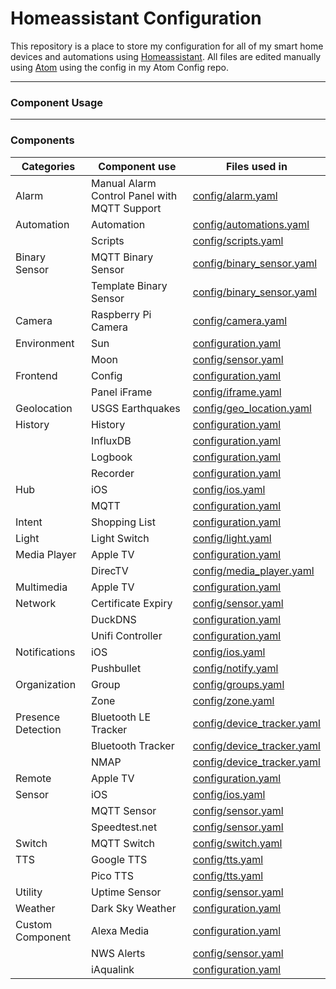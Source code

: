 # Homeassistant Configuration
This repository is a place to store my configuration for all of my smart home devices and automations using [Homeassistant][l-ha]. All files are edited manually using [Atom][l-atom] using the config in my Atom Config repo.

---

### Component Usage

---

### Components
|Categories|Component use|Files used in|
|----------|-------------|-------------|
|Alarm|Manual Alarm Control Panel with MQTT Support|[config/alarm.yaml](config/alarm.yaml)|
|Automation|Automation|[config/automations.yaml](config/automations.yaml)|
||Scripts|[config/scripts.yaml](config/scripts.yaml)|
|Binary Sensor|MQTT Binary Sensor|[config/binary_sensor.yaml](config/binary_sensor.yaml)|
||Template Binary Sensor|[config/binary_sensor.yaml](config/binary_sensor.yaml)|
|Camera|Raspberry Pi Camera|[config/camera.yaml](config/camera.yaml)
|Environment|Sun|[configuration.yaml](configuration.yaml)|
||Moon|[config/sensor.yaml](config/sensor.yaml)|
|Frontend|Config|[configuration.yaml](configuration.yaml)|
||Panel iFrame| [config/iframe.yaml](config/iframe.yaml)|
|Geolocation|USGS Earthquakes|[config/geo_location.yaml](config/geo_location.yaml)|
|History|History|[configuration.yaml](configuration.yaml)|
||InfluxDB|[configuration.yaml](configuration.yaml)|
||Logbook|[configuration.yaml](configuration.yaml)|
||Recorder|[configuration.yaml](configuration.yaml)|
|Hub|iOS|[config/ios.yaml](config/ios.yaml)|
||MQTT|[configuration.yaml](configuration.yaml)|
|Intent|Shopping List|[configuration.yaml](configuration.yaml)|
|Light|Light Switch| [config/light.yaml](config/light.yaml)|
|Media Player|Apple TV|[configuration.yaml](configuration.yaml)|
||DirecTV|[config/media_player.yaml](config/media_player.yaml)|
|Multimedia|Apple TV|[configuration.yaml](configuration.yaml)|
|Network|Certificate Expiry|[config/sensor.yaml](config/sensor.yaml)|
||DuckDNS|[configuration.yaml](configuration.yaml)|
||Unifi Controller|[configuration.yaml](configuration.yaml)|
|Notifications|iOS|[config/ios.yaml](config/ios.yaml)|
||Pushbullet|[config/notify.yaml](config/notify.yaml)|
|Organization|Group|[config/groups.yaml](config/groups.yaml)|
||Zone|[config/zone.yaml](config/zone.yaml)|
|Presence Detection|Bluetooth LE Tracker|[config/device_tracker.yaml](config/device_tracker.yaml)|
||Bluetooth Tracker|[config/device_tracker.yaml](config/device_tracker.yaml)|
||NMAP|[config/device_tracker.yaml](config/device_tracker.yaml)|
|Remote|Apple TV|[configuration.yaml](configuration.yaml)|
|Sensor|iOS|[config/ios.yaml](config/ios.yaml)|
||MQTT Sensor|[config/sensor.yaml](config/sensor.yaml)|
||Speedtest.net|[config/sensor.yaml](config/sensor.yaml)|
|Switch|MQTT Switch|[config/switch.yaml](config/switch.yaml)|
|TTS|Google TTS|[config/tts.yaml](config/tts.yaml)|
||Pico TTS|[config/tts.yaml](config/tts.yaml)|
|Utility|Uptime Sensor|[config/sensor.yaml](config/sensor.yaml)|
|Weather|Dark Sky Weather|[configuration.yaml](configuration.yaml)|
|Custom Component|Alexa Media|[configuration.yaml](configuration.yaml)|
||NWS Alerts|[config/sensor.yaml](config/sensor.yaml)|
||iAqualink|[configuration.yaml](configuration.yaml)|

[l-ha]: https://home-assistant.io
[l-atom]: https://atom.io
